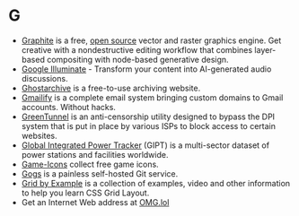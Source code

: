 # G

- [Graphite](https://graphite.rs) is a free, [open source](https://github.com/GraphiteEditor/Graphite) vector and raster graphics engine. Get creative with a nondestructive editing workflow that combines layer-based compositing with node-based generative design.
- [Google Illuminate](https://illuminate.google.com/home) - Transform your content into AI-generated audio discussions.
- [Ghostarchive](https://ghostarchive.org/) is a free-to-use archiving website.
- [Gmailify](https://www.gmailify.com) is a complete email system bringing custom domains to Gmail accounts. Without hacks.
- [GreenTunnel](https://github.com/SadeghHayeri/GreenTunnel) is an anti-censorship utility designed to bypass the DPI system that is put in place by various ISPs to block access to certain websites.
- [Global Integrated Power Tracker](https://globalenergymonitor.org/projects/global-integrated-power-tracker/tracker-map/) (GIPT) is a multi-sector dataset of power stations and facilities worldwide.
- [Game-Icons](https://game-icons.net) collect free game icons.
- [Gogs](https://gogs.io) is a painless self-hosted Git service.
- [Grid by Example](https://gridbyexample.com) is a collection of examples, video and other information to help you learn CSS Grid Layout.
- Get an Internet Web address at [OMG.lol](https://omg.lol)